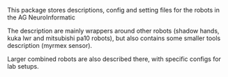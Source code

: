 This package stores descriptions, config and setting files for the robots in the AG NeuroInformatic

The description are mainly wrappers around other robots (shadow hands, kuka lwr and mitsubishi pa10 robots), but also contains some smaller tools description (myrmex sensor).

Larger combined robots are also described there, with specific configs for lab setups.
